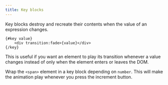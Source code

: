 ```yaml
---
title: Key blocks
---
```


Key blocks destroy and recreate their contents when the value of an expression changes.

```svelte
{#key value}
	<div transition:fade>{value}</div>
{/key}
```

This is useful if you want an element to play its transition whenever a value changes instead of only when the element enters or leaves the DOM.

Wrap the `<span>` element in a key block depending on `number`. This will make the
animation play whenever you press the increment button.
